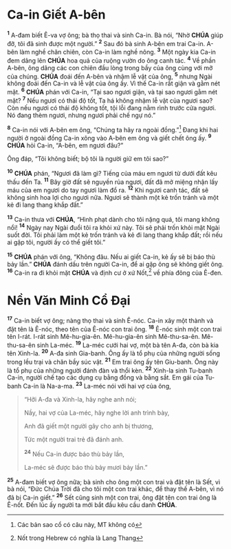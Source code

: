 # Ca-in Giết A-bên
<sup><b>1</b></sup> A-đam biết Ê-va vợ ông; bà thọ thai và sinh Ca-in. Bà nói, “Nhờ **CHÚA** giúp đỡ, tôi đã sinh được một người.” <sup><b>2</b></sup> Sau đó bà sinh A-bên em trai Ca-in. A-bên làm nghề chăn chiên, còn Ca-in làm nghề nông. <sup><b>3</b></sup> Một ngày kia Ca-in đem dâng lên **CHÚA** hoa quả của ruộng vườn do ông canh tác. <sup><b>4</b></sup> Về phần A-bên, ông dâng các con chiên đầu lòng trong bầy của ông cùng với mỡ của chúng. **CHÚA** đoái đến A-bên và nhậm lễ vật của ông, <sup><b>5</b></sup> nhưng Ngài không đoái đến Ca-in và lễ vật của ông ấy. Vì thế Ca-in rất giận và gằm nét mặt. <sup><b>6</b></sup> **CHÚA** phán với Ca-in, “Tại sao ngươi giận, và tại sao ngươi gằm nét mặt? <sup><b>7</b></sup> Nếu ngươi có thái độ tốt, Ta há không nhậm lễ vật của ngươi sao? Còn nếu ngươi có thái độ không tốt, tội lỗi đang nằm rình trước cửa ngươi. Nó đang thèm ngươi, nhưng ngươi phải chế ngự nó.”

<sup><b>8</b></sup> Ca-in nói với A-bên em ông, “Chúng ta hãy ra ngoài đồng.”[^1-fad3a893-1c8a-4a69-98d6-fcd41a3b6bc6] Đang khi hai người ở ngoài đồng Ca-in xông vào A-bên em ông và giết chết ông ấy. <sup><b>9</b></sup> **CHÚA** hỏi Ca-in, “A-bên, em ngươi đâu?”

Ông đáp, “Tôi không biết; bộ tôi là người giữ em tôi sao?”

<sup><b>10</b></sup> **CHÚA** phán, “Ngươi đã làm gì? Tiếng của máu em ngươi từ dưới đất kêu thấu đến Ta. <sup><b>11</b></sup> Bây giờ đất sẽ nguyền rủa ngươi, đất đã mở miệng nhận lấy máu của em ngươi do tay ngươi làm đổ ra. <sup><b>12</b></sup> Khi ngươi canh tác, đất sẽ không sinh hoa lợi cho ngươi nữa. Ngươi sẽ thành một kẻ trốn tránh và một kẻ đi lang thang khắp đất.”

<sup><b>13</b></sup> Ca-in thưa với **CHÚA**, “Hình phạt dành cho tôi nặng quá, tôi mang không nổi! <sup><b>14</b></sup> Ngày nay Ngài đuổi tôi ra khỏi xứ này. Tôi sẽ phải trốn khỏi mặt Ngài suốt đời. Tôi phải làm một kẻ trốn tránh và kẻ đi lang thang khắp đất; rồi nếu ai gặp tôi, người ấy có thể giết tôi.”

<sup><b>15</b></sup> **CHÚA** phán với ông, “Không đâu. Nếu ai giết Ca-in, kẻ ấy sẽ bị báo thù bảy lần.” **CHÚA** đánh dấu trên người Ca-in, để ai gặp ông sẽ không giết ông. <sup><b>16</b></sup> Ca-in ra đi khỏi mặt **CHÚA** và định cư ở xứ Nốt,[^2-fad3a893-1c8a-4a69-98d6-fcd41a3b6bc6] về phía đông của Ê-đen.

# Nền Văn Minh Cổ Đại
<sup><b>17</b></sup> Ca-in biết vợ ông; nàng thọ thai và sinh Ê-nóc. Ca-in xây một thành và đặt tên là Ê-nóc, theo tên của Ê-nóc con trai ông. <sup><b>18</b></sup> Ê-nóc sinh một con trai tên I-rát. I-rát sinh Mê-hu-gia-ên. Mê-hu-gia-ên sinh Mê-thu-sa-ên. Mê-thu-sa-ên sinh La-méc. <sup><b>19</b></sup> La-méc cưới hai vợ, một bà tên A-đa, còn bà kia tên Xinh-la. <sup><b>20</b></sup> A-đa sinh Gia-banh. Ông ấy là tổ phụ của những người sống trong lều trại và chăn bầy súc vật. <sup><b>21</b></sup> Em trai ông ấy tên Giu-banh. Ông này là tổ phụ của những người đánh đàn và thổi kèn. <sup><b>22</b></sup> Xinh-la sinh Tu-banh Ca-in, người chế tạo các dụng cụ bằng đồng và bằng sắt. Em gái của Tu-banh Ca-in là Na-a-ma. <sup><b>23</b></sup> La-méc nói với hai vợ của ông,

> “Hỡi A-đa và Xinh-la, hãy nghe anh nói;
>
> Nầy, hai vợ của La-méc, hãy nghe lời anh trình bày,
>
> Anh đã giết một người gây cho anh bị thương,
>
> Tức một người trai trẻ đã đánh anh.
>
> <sup><b>24</b></sup> Nếu Ca-in được báo thù bảy lần,
>
> La-méc sẽ được báo thù bảy mươi bảy lần.”

<sup><b>25</b></sup> A-đam biết vợ ông nữa; bà sinh cho ông một con trai và đặt tên là Sết, vì bà nói, “Đức Chúa Trời đã cho tôi một con trai khác, để thay thế A-bên, vì nó đã bị Ca-in giết.” <sup><b>26</b></sup> Sết cũng sinh một con trai, ông đặt tên con trai ông là Ê-nốt. Đến lúc ấy người ta mới bắt đầu kêu cầu danh **CHÚA**.

[^1-fad3a893-1c8a-4a69-98d6-fcd41a3b6bc6]: Các bản sao cổ có câu này, MT không có
[^2-fad3a893-1c8a-4a69-98d6-fcd41a3b6bc6]: Nốt trong Hebrew có nghĩa là Lang Thang